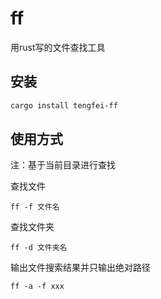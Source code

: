 # ff

用rust写的文件查找工具

## 安装
```bash
cargo install tengfei-ff
```

## 使用方式
注：基于当前目录进行查找

查找文件

```
ff -f 文件名
```

查找文件夹

```
ff -d 文件夹名
```

输出文件搜索结果并只输出绝对路径

```
ff -a -f xxx
```

